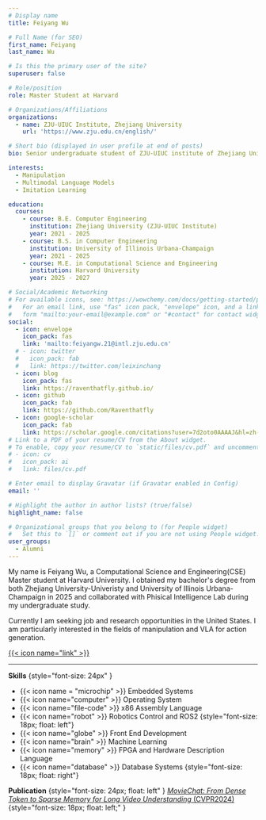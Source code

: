 ```yaml
---
# Display name
title: Feiyang Wu

# Full Name (for SEO)
first_name: Feiyang
last_name: Wu

# Is this the primary user of the site?
superuser: false

# Role/position
role: Master Student at Harvard

# Organizations/Affiliations
organizations:
  - name: ZJU-UIUC Institute, Zhejiang University
    url: 'https://www.zju.edu.cn/english/'

# Short bio (displayed in user profile at end of posts)
bio: Senior undergraduate student of ZJU-UIUC institute of Zhejiang University.

interests:
  - Manipulation
  - Multimodal Language Models
  - Imitation Learning

education:
  courses:
    - course: B.E. Computer Engineering
      institution: Zhejiang University (ZJU-UIUC Institute)
      year: 2021 - 2025
    - course: B.S. in Computer Engineering
      institution: University of Illinois Urbana-Champaign
      year: 2021 - 2025
    - course: M.E. in Computational Science and Engineering
      institution: Harvard University
      year: 2025 - 2027

# Social/Academic Networking
# For available icons, see: https://wowchemy.com/docs/getting-started/page-builder/#icons
#   For an email link, use "fas" icon pack, "envelope" icon, and a link in the
#   form "mailto:your-email@example.com" or "#contact" for contact widget.
social:
  - icon: envelope
    icon_pack: fas
    link: 'mailto:feiyangw.21@intl.zju.edu.cn'
  # - icon: twitter
  #   icon_pack: fab
  #   link: https://twitter.com/leixinchang
  - icon: blog
    icon_pack: fas
    link: https://raventhatfly.github.io/
  - icon: github
    icon_pack: fab
    link: https://github.com/Raventhatfly
  - icon: google-scholar
    icon_pack: fab
    link: https://scholar.google.com/citations?user=7d2oto0AAAAJ&hl=zh-CN
# Link to a PDF of your resume/CV from the About widget.
# To enable, copy your resume/CV to `static/files/cv.pdf` and uncomment the lines below.
# - icon: cv
#   icon_pack: ai
#   link: files/cv.pdf

# Enter email to display Gravatar (if Gravatar enabled in Config)
email: ''

# Highlight the author in author lists? (true/false)
highlight_name: false

# Organizational groups that you belong to (for People widget)
#   Set this to `[]` or comment out if you are not using People widget.
user_groups:
  - Alumni
---
```


My name is Feiyang Wu, a Computational Science and Engineering(CSE) Master student
at Harvard University. I obtained my bachelor's degree from both Zhejiang University-Univeristy and University of Illinois Urbana-Champaign in 2025 and collaborated with Phisical Intelligence Lab during my undergraduate study.

Currently I am seeking job and research opportunities in the United States. I am particularly interested in the fields of manipulation and VLA for action generation.

[{{< icon name="link" >}}](https://raventhatfly.github.io/)


--------------

**Skills**
{style="font-size: 24px" }

* {{< icon name = "microchip" >}} Embedded Systems
* {{< icon name="computer" >}} Operating System
* {{< icon name="file-code" >}} x86 Assembly Language
* {{< icon name="robot" >}} Robotics Control and ROS2
{style="font-size: 18px; float: left"}
* {{< icon name="globe" >}} Front End Development
* {{< icon name="brain" >}} Machine Learning
* {{< icon name="memory" >}} FPGA and Hardware Description Language
* {{< icon name="database" >}} Database Systems
{style="font-size: 18px; float: right"}

**Publication**
{style="font-size: 24px; float: left" }
[_MovieChat: From Dense Token to Sparse Memory for Long Video Understanding_ (CVPR2024)](https://arxiv.org/abs/2307.16449)
{style="font-size: 18px; float: left;" }


<!-- Hello
{style="font-size: 18px; float: right"} -->
